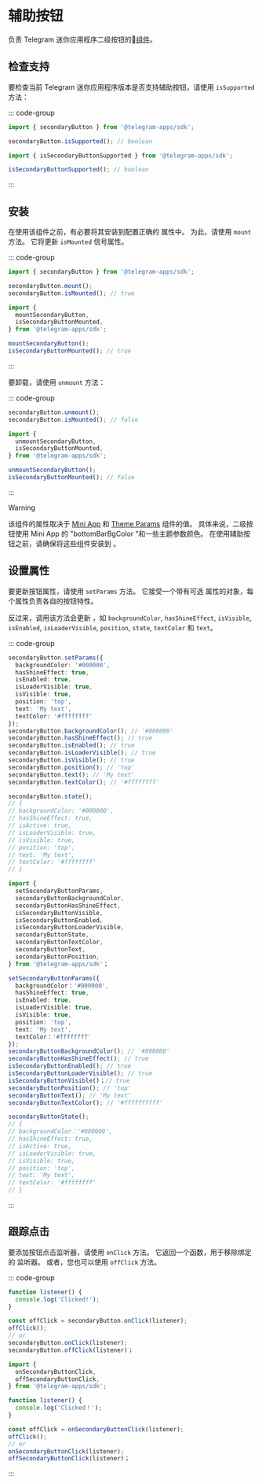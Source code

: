 # 辅助按钮

负责 Telegram 迷你应用程序二级按钮的💠[组件](../scopes.md)。

## 检查支持

要检查当前 Telegram 迷你应用程序版本是否支持辅助按钮，请使用
`isSupported` 方法：

::: code-group

```ts [Variable]
import { secondaryButton } from '@telegram-apps/sdk';

secondaryButton.isSupported(); // boolean
```

```ts [Functions]
import { isSecondaryButtonSupported } from '@telegram-apps/sdk';

isSecondaryButtonSupported(); // boolean
```

:::

## 安装

在使用该组件之前，有必要将其安装到配置正确的
属性中。 为此，请使用 `mount` 方法。 它将更新 `isMounted` 信号属性。

::: code-group

```ts [Variable]
import { secondaryButton } from '@telegram-apps/sdk';

secondaryButton.mount();
secondaryButton.isMounted(); // true
```

```ts [Functions]
import {
  mountSecondaryButton,
  isSecondaryButtonMounted,
} from '@telegram-apps/sdk';

mountSecondaryButton();
isSecondaryButtonMounted(); // true
```

:::

要卸载，请使用 `unmount` 方法：

::: code-group

```ts [Variable]
secondaryButton.unmount();
secondaryButton.isMounted(); // false
```

```ts [Functions]
import {
  unmountSecondaryButton,
  isSecondaryButtonMounted,
} from '@telegram-apps/sdk';

unmountSecondaryButton();
isSecondaryButtonMounted(); // false
```

:::

> [!WARNING]
> 该组件的属性取决于 [Mini App](mini-app.md)
> 和 [Theme Params](theme-params.md) 组件的值。 具体来说，二级按钮使用 Mini
> App 的 "bottomBarBgColor "和一些主题参数颜色。 在使用辅助按钮之前，请确保将这些组件安装到
> 。

## 设置属性

要更新按钮属性，请使用 `setParams` 方法。 它接受一个带有可选
属性的对象，每个属性负责各自的按钮特性。

反过来，调用该方法会更新
，如 `backgroundColor`, `hasShineEffect`, `isVisible`, `isEnabled`, `isLoaderVisible`, `position`,
`state`, `textColor` 和 `text`。

::: code-group

```ts [Variable]
secondaryButton.setParams({
  backgroundColor: '#000000',
  hasShineEffect: true,
  isEnabled: true,
  isLoaderVisible: true,
  isVisible: true,
  position: 'top',
  text: 'My text',
  textColor: '#ffffffff'
});
secondaryButton.backgroundColor(); // '#000000'
secondaryButton.hasShineEffect(); // true
secondaryButton.isEnabled(); // true
secondaryButton.isLoaderVisible(); // true
secondaryButton.isVisible(); // true
secondaryButton.position(); // 'top'
secondaryButton.text(); // 'My text'
secondaryButton.textColor(); // '#ffffffff'

secondaryButton.state();
// {
// backgroundColor: '#000000',
// hasShineEffect: true,
// isActive: true,
// isLoaderVisible: true,
// isVisible: true,
// position: 'top',
// text: 'My text',
// textColor: '#ffffffff'
// }
```

```ts [Functions]
import {
  setSecondaryButtonParams,
  secondaryButtonBackgroundColor,
  secondaryButtonHasShineEffect,
  isSecondaryButtonVisible,
  isSecondaryButtonEnabled、
  isSecondaryButtonLoaderVisible,
  secondaryButtonState,
  secondaryButtonTextColor,
  secondaryButtonText,
  secondaryButtonPosition,
} from '@telegram-apps/sdk'；

setSecondaryButtonParams({
  backgroundColor：'#000000',
  hasShineEffect: true,
  isEnabled: true,
  isLoaderVisible: true,
  isVisible: true,
  position: 'top',
  text: 'My text',
  textColor：'#ffffffff'
});
secondaryButtonBackgroundColor(); // '#000000'
secondaryButtonHasShineEffect(); // true
isSecondaryButtonEnabled(); // true
isSecondaryButtonLoaderVisible(); // true
isSecondaryButtonVisible()；// true
secondaryButtonPosition(); // 'top'
secondaryButtonText(); // 'My text'
secondaryButtonTextColor(); // '#ffffffffff'

secondaryButtonState();
// {
// backgroundColor：'#000000',
// hasShineEffect: true,
// isActive: true,
// isLoaderVisible: true,
// isVisible: true,
// position: 'top',
// text: 'My text',
// textColor: '#ffffffff'
// }
```

:::

## 跟踪点击

要添加按钮点击监听器，请使用 `onClick` 方法。 它返回一个函数，用于移除绑定的
监听器。 或者，您也可以使用 `offClick` 方法。

::: code-group

```ts [Variable]
function listener() {
  console.log('Clicked!');
}

const offClick = secondaryButton.onClick(listener);
offClick();
// or
secondaryButton.onClick(listener);
secondaryButton.offClick(listener)；
```

```ts [Functions]
import {
  onSecondaryButtonClick,
  offSecondaryButtonClick,
} from '@telegram-apps/sdk';

function listener() {
  console.log('Clicked！');
}

const offClick = onSecondaryButtonClick(listener);
offClick();
// or
onSecondaryButtonClick(listener);
offSecondaryButtonClick(listener)；
```

:::

